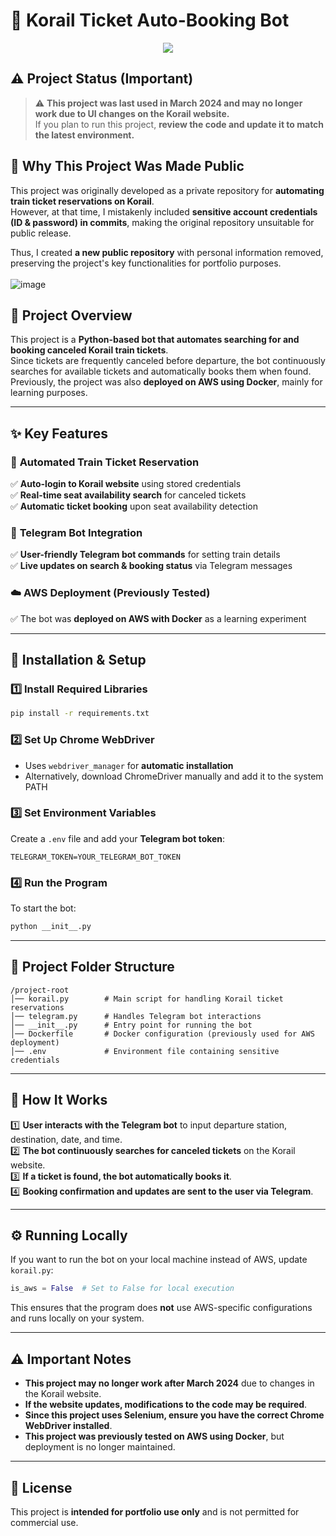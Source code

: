 # 🚄 **Korail Ticket Auto-Booking Bot**  
<p align="center">
  <img src="https://github.com/user-attachments/assets/2e014356-7dfd-4117-8fdf-1a455dee4e8d">
</p>

## ⚠️ **Project Status (Important)**  

> ⚠️ **This project was last used in March 2024 and may no longer work due to UI changes on the Korail website.**  
> If you plan to run this project, **review the code and update it to match the latest environment.**  

## 🚀 **Why This Project Was Made Public**  

This project was originally developed as a private repository for **automating train ticket reservations on Korail**.  
However, at that time, I mistakenly included **sensitive account credentials (ID & password) in commits**, making the original repository unsuitable for public release.  

Thus, I created **a new public repository** with personal information removed, preserving the project's key functionalities for portfolio purposes.    
<br>
![image](https://github.com/user-attachments/assets/d3b346a7-90d5-41df-9a34-ae43670af616)

## 📌 **Project Overview**  

This project is a **Python-based bot that automates searching for and booking canceled Korail train tickets**.  
Since tickets are frequently canceled before departure, the bot continuously searches for available tickets and automatically books them when found.  
Previously, the project was also **deployed on AWS using Docker**, mainly for learning purposes.  

---

## ✨ **Key Features**  
### 🎫 **Automated Train Ticket Reservation**  
✅ **Auto-login to Korail website** using stored credentials  
✅ **Real-time seat availability search** for canceled tickets  
✅ **Automatic ticket booking** upon seat availability detection  

### 🤖 **Telegram Bot Integration**  
✅ **User-friendly Telegram bot commands** for setting train details  
✅ **Live updates on search & booking status** via Telegram messages  

### ☁️ **AWS Deployment (Previously Tested)**  
✅ The bot was **deployed on AWS with Docker** as a learning experiment  

---

## 🔧 **Installation & Setup**  

### 1️⃣ **Install Required Libraries**  

```bash
pip install -r requirements.txt
```

### 2️⃣ **Set Up Chrome WebDriver**  
- Uses `webdriver_manager` for **automatic installation**  
- Alternatively, download ChromeDriver manually and add it to the system PATH  

### 3️⃣ **Set Environment Variables**  
Create a `.env` file and add your **Telegram bot token**:  

```env
TELEGRAM_TOKEN=YOUR_TELEGRAM_BOT_TOKEN
```

### 4️⃣ **Run the Program**  
To start the bot:  

```bash
python __init__.py
```

---

## 📂 **Project Folder Structure**  

```
/project-root
│── korail.py        # Main script for handling Korail ticket reservations  
│── telegram.py      # Handles Telegram bot interactions  
│── __init__.py      # Entry point for running the bot  
│── Dockerfile       # Docker configuration (previously used for AWS deployment)  
│── .env             # Environment file containing sensitive credentials  
```

---

## 📡 **How It Works**  

1️⃣ **User interacts with the Telegram bot** to input departure station, destination, date, and time.  
2️⃣ **The bot continuously searches for canceled tickets** on the Korail website.  
3️⃣ **If a ticket is found, the bot automatically books it**.  
4️⃣ **Booking confirmation and updates are sent to the user via Telegram**.  

---

## ⚙️ **Running Locally**  

If you want to run the bot on your local machine instead of AWS, update `korail.py`:  

```python
is_aws = False  # Set to False for local execution
```

This ensures that the program does **not** use AWS-specific configurations and runs locally on your system.  

---

## ⚠️ **Important Notes**  
- **This project may no longer work after March 2024** due to changes in the Korail website.  
- **If the website updates, modifications to the code may be required**.  
- **Since this project uses Selenium, ensure you have the correct Chrome WebDriver installed**.  
- **This project was previously tested on AWS using Docker**, but deployment is no longer maintained.  

---

## 📜 **License**  
This project is **intended for portfolio use only** and is not permitted for commercial use.  
